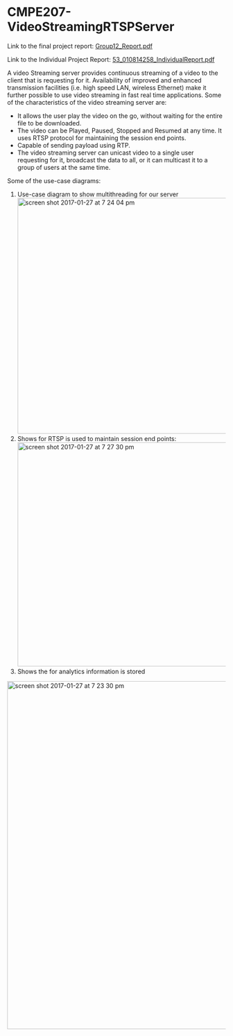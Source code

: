 # CMPE207-VideoStreamingRTSPServer
Link to the final project report: 
[Group12_Report.pdf](https://github.com/Poojabafnaprakash/CMPE207-VideoStreamingRTSPServer/files/736676/Group12_Report.pdf)


Link to the Individual Project Report: [53_010814258_IndividualReport.pdf](https://github.com/Poojabafnaprakash/CMPE207-VideoStreamingRTSPServer/files/736675/53_010814258_IndividualReport.pdf)

A video Streaming server provides continuous streaming of a video to the client that is requesting for it. Availability of improved and enhanced transmission facilities (i.e. high speed LAN, wireless Ethernet) make it further possible to use video streaming in fast real time applications.
Some of the characteristics of the video streaming server are:

- It allows the user play the video on the go, without waiting for the entire file to be downloaded.
- The video can be Played, Paused, Stopped and Resumed at any time. It uses RTSP protocol for maintaining the session end points.
- Capable of sending payload using RTP.
- The video streaming server can unicast video to a single user requesting for it, broadcast the data to all, or it can multicast it to a group of users at the same time.

Some of the use-case diagrams:<br/>
1) Use-case diagram to show multithreading for our server
<img width="544" alt="screen shot 2017-01-27 at 7 24 04 pm" src="https://cloud.githubusercontent.com/assets/17193889/22393911/955dd332-e4c6-11e6-935c-9ceab007acf8.png"><br/>
2) Shows for RTSP is used to maintain session end points: 
<img width="517" alt="screen shot 2017-01-27 at 7 27 30 pm" src="https://cloud.githubusercontent.com/assets/17193889/22394018/7c30d8a2-e4c9-11e6-8f76-d57bdfbd7300.png"><br/>
3) Shows the for analytics information is stored
<img width="803" alt="screen shot 2017-01-27 at 7 23 30 pm" src="https://cloud.githubusercontent.com/assets/17193889/22394025/922e35aa-e4c9-11e6-8a07-15290dbd3f8c.png">


